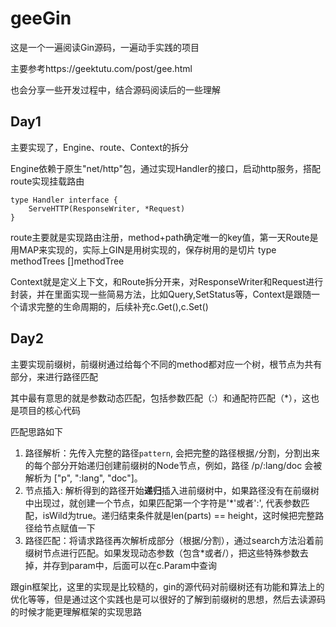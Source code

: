# geeGin

这是一个一遍阅读Gin源码，一遍动手实践的项目

主要参考https://geektutu.com/post/gee.html

也会分享一些开发过程中，结合源码阅读后的一些理解

## Day1

主要实现了，Engine、route、Context的拆分

Engine依赖于原生"net/http"包，通过实现Handler的接口，启动http服务，搭配route实现挂载路由

```golang
type Handler interface {
	ServeHTTP(ResponseWriter, *Request)
}
```

route主要就是实现路由注册，method+path确定唯一的key值，第一天Route是用MAP来实现的，实际上GIN是用树实现的，保存树用的是切片  type methodTrees []methodTree

Context就是定义上下文，和Route拆分开来，对ResponseWriter和Request进行封装，并在里面实现一些简易方法，比如Query,SetStatus等，Context是跟随一个请求完整的生命周期的，后续补充c.Get(),c.Set()

## Day2

主要实现前缀树，前缀树通过给每个不同的method都对应一个树，根节点为共有部分，来进行路径匹配

其中最有意思的就是参数动态匹配，包括参数匹配（:）和通配符匹配（*），这也是项目的核心代码

匹配思路如下

1. 路径解析：先传入完整的路径`pattern`, 会把完整的路径根据`/`分割，分割出来的每个部分开始递归创建前缀树的Node节点，例如，路径 /p/:lang/doc 会被解析为 ["p", ":lang", "doc"]。
2. 节点插入: 解析得到的路径开始**递归**插入进前缀树中，如果路径没有在前缀树中出现过，就创建一个节点，如果匹配第一个字符是'*'或者':', 代表参数匹配，isWild为true。递归结束条件就是len(parts) == height，这时候把完整路径给节点赋值一下
3. 路径匹配：将请求路径再次解析成部分（根据/分割），通过search方法沿着前缀树节点进行匹配。如果发现动态参数（包含*或者/），把这些特殊参数去掉，并存到param中，后面可以在c.Param中查询

跟gin框架比，这里的实现是比较糙的，gin的源代码对前缀树还有功能和算法上的优化等等，但是通过这个实践也是可以很好的了解到前缀树的思想，然后去读源码的时候才能更理解框架的实现思路

